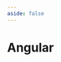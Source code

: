 ```yaml
---
aside: false
---
```


# Angular

<script setup>
import LinkGrid from '/src/components/LinkGrid.vue';
import { useBookmark } from "/src/client"

const { data } = useBookmark('angular');

</script>

<LinkGrid :data="data" />
